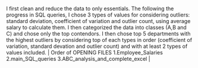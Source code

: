 I first clean and reduce the data to only essentials.
The following the progress in SQL queries, I chose 3 types of values for considering outliers: standard deviation, coefficient of variation and outlier count, using average salary to calculate them.
I then categorized the data into classes (A,B and C) and chose only the top contendors.
I then chose top 5 departments with the highest outliers by considering top of each types in order (coefficient of variation, standard devation and outlier count) and with at least 2 types of values included.
| Order of OPENING FILES 1.Employee_Salaries 2.main_SQL_queries 3.ABC_analysis_and_complete_excel |
